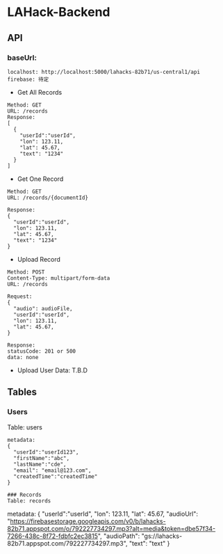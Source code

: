 # LAHack-Backend

## API

### baseUrl:

```
localhost: http://localhost:5000/lahacks-82b71/us-central1/api
firebase: 待定
```

- Get All Records

```
Method: GET
URL: /records
Response:
[
  {
    "userId":"userId",
    "lon": 123.11,
    "lat": 45.67,
    "text": "1234"
  }
]
```

- Get One Record

```
Method: GET
URL: /records/{documentId}

Response:
{
  "userId":"userId",
  "lon": 123.11,
  "lat": 45.67,
  "text": "1234"
}

```

- Upload Record

```
Method: POST
Content-Type: multipart/form-data
URL: /records

Request:
{
  "audio": audioFile,
  "userId":"userId",
  "lon": 123.11,
  "lat": 45.67,
}

Response:
statusCode: 201 or 500
data: none

```

- Upload User Data:
  T.B.D

## Tables

### Users

Table: users

```
metadata:
{
  "userId":"userId123",
  "firstName":"abc",
  "lastName":"cde",
  "email": "email@123.com",
  "createdTime":"createdTime"
}

### Records
Table: records
```

metadata:
{
"userId":"userId",
"lon": 123.11,
"lat": 45.67,
"audioUrl": "https://firebasestorage.googleapis.com/v0/b/lahacks-82b71.appspot.com/o/792227734297.mp3?alt=media&token=dbe57f34-7266-438c-8f72-fdbfc2ec3815",
"audioPath": "gs://lahacks-82b71.appspot.com/792227734297.mp3",
"text": "text"
}
